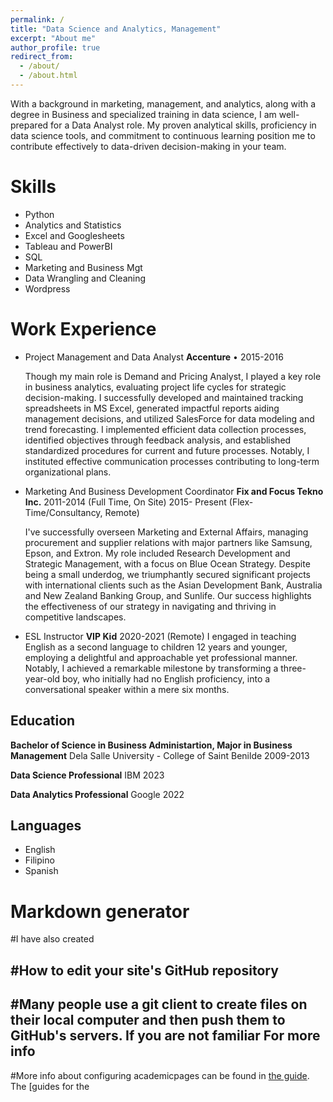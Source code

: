 ```yaml
---
permalink: /
title: "Data Science and Analytics, Management"
excerpt: "About me"
author_profile: true
redirect_from: 
  - /about/
  - /about.html
---
```


With a background in marketing, management, and analytics, along with a degree in Business and specialized training in data science, I am well-prepared for a Data Analyst role. My proven analytical skills, proficiency in data science tools, and commitment to continuous learning position me to contribute effectively to data-driven decision-making in your team.


Skills
======
* Python 
* Analytics and Statistics
* Excel and Googlesheets 
* Tableau and PowerBI
* SQL 
* Marketing and Business Mgt
* Data Wrangling and Cleaning 
* Wordpress

  

Work Experience
======
* Project Management and Data Analyst
  **Accenture** • 2015-2016

  Though my main role is Demand and Pricing Analyst, I played a key role in business analytics, evaluating project life cycles for strategic decision-making. I successfully developed and maintained tracking spreadsheets in MS Excel, generated impactful reports aiding management decisions, and utilized SalesForce for data modeling and trend forecasting. I implemented efficient data collection processes, identified objectives through feedback analysis, and established standardized procedures for current and future processes. Notably, I instituted effective communication processes contributing to long-term organizational plans.


* Marketing And Business Development Coordinator
  **Fix and Focus Tekno Inc.** 2011-2014 (Full Time, On Site) 2015- Present (Flex-Time/Consultancy, Remote)

  I've successfully overseen Marketing and External Affairs, managing procurement and supplier relations with major partners like Samsung, Epson, and Extron. My role included Research Development and Strategic Management, with a focus on Blue Ocean Strategy. Despite being a small underdog, we triumphantly secured significant projects with international clients such as the Asian Development Bank, Australia and New Zealand Banking Group, and Sunlife. Our success highlights the effectiveness of our strategy in navigating and thriving in competitive landscapes.


* ESL Instructor
  **VIP Kid** 2020-2021 (Remote)
  I engaged in teaching English as a second language to children 12 years and younger, employing a delightful and approachable yet professional manner. Notably, I achieved a remarkable milestone by transforming a three-year-old boy, who initially had no English proficiency, into a conversational speaker within a mere six months.




Education
------
**Bachelor of Science in Business Administartion, Major in Business Management**
Dela Salle University - College of Saint Benilde
2009-2013

**Data Science Professional**
IBM
2023

**Data Analytics Professional**
Google
2022



Languages
------
* English
* Filipino
* Spanish

# **Markdown generator**

#I have also created

#How to edit your site's GitHub repository
------
#Many people use a git client to create files on their local computer and then push them to GitHub's servers. If you are not familiar 
For more info
------
#More info about configuring academicpages can be found in [the guide](https://academicpages.github.io/markdown/). The [guides for the 
